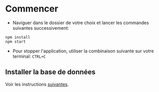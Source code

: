 # Commencer

- Naviguer dans le dossier de votre choix et lancer les commandes suivantes successivement:
```
npm install
npm start
```

- Pour stopper l'application, utiliser la combinaison suivante sur votre terminal:
```CTRL+C```

## Installer la base de données

Voir les instructions [suivantes](./0.%20docker/README.md).